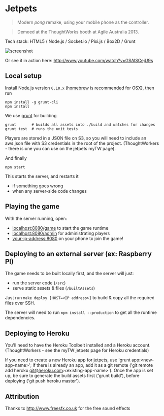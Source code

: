 # Jetpets

> Modern *pong* remake, using your mobile phone as the controller.

> Demoed at the ThoughtWorks booth at Agile Australia 2013.

Tech stack: HTML5 / Node.js / Socket.io / Pixi.js / Box2D / Grunt

![screenshot](https://raw.github.com/thoughtworks/jetpets/master/screenshot.jpg)

Or see it in action here: http://www.youtube.com/watch?v=GSAISCejU9s

## Local setup

Install Node.js version `0.10.x` ([homebrew](http://mxcl.github.io/homebrew/) is recommended for OSX), then run

```
npm install -g grunt-cli
npm install
```

We use [grunt](http://gruntjs.com) for building

```
grunt		# builds all assets into ./build and watches for changes
grunt test  # runs the unit tests
```

Players are stored in a JSON file on S3, so you will need to include an aws.json file with S3 credentials in the root of the project. (ThoughtWorkers - there is one you can use on the jetpets myTW page).

And finally

```
npm start
```

This starts the server, and restarts it

- if something goes wrong
- when any server-side code changes

## Playing the game

With the server running, open:


* [localhost:8080/game](http://localhost:8080/game) to start the game runtime
* [localhost:8080/admin](http://localhost:8080/admin) for administrating players
* [your-ip-address:8080](http://10.0.0.1:8080/device) on your phone to join the game!

## Deploying to an external server (ex: Raspberry PI)

The game needs to be built locally first, and the server will just:

- run the server code (`/src`)
- serve static assets & files (`/builtAssets`)

Just run `make deploy [HOST=<IP address>]` to build & copy all the required files over SSH.

The server will need to run `npm install --production` to get all the runtime dependencies.

## Deploying to Heroku

You'll need to have the Heroku Toolbelt installed and a Heroku account. (ThoughtWorkers - see the myTW jetpets page for Heroku credentials)

If you need to create a new Heroku app for jetpets, use 'grunt app:&lt;new-app-name&gt;'; if there is already an app, add it as a git remote ('git remote add heroku git@heroku.com:&lt;existing-app-name&gt;'). Once the app is set up, be sure to generate the build assets first ('grunt build'), before deploying ('git push heroku master').

## Attribution

Thanks to http://www.freesfx.co.uk for the free sound effects
